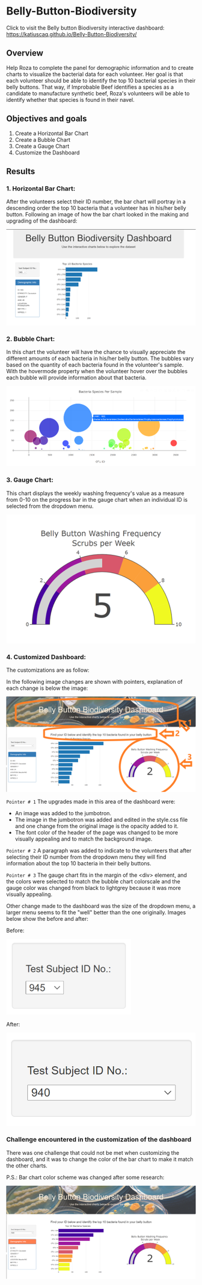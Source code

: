 # Belly-Button-Biodiversity

Click to visit the Belly button Biodiversity interactive dashboard: https://katiuscaq.github.io/Belly-Button-Biodiversity/

## Overview
Help Roza to complete the panel for demographic information and to create charts to visualize the bacterial data for each volunteer. Her goal is that each volunteer should be able to identify the top 10 bacterial species in their belly buttons. That way, if Improbable Beef identifies a species as a candidate to manufacture synthetic beef, Roza's volunteers will be able to identify whether that species is found in their navel.

## Objectives and goals
1. Create a Horizontal Bar Chart
2. Create a Bubble Chart
3. Create a Gauge Chart
4. Customize the Dashboard

## Results
### 1. Horizontal Bar Chart:
After the volunteers select their ID number, the bar chart will portray in a descending order the top 10 bacteria that a volunteer has in his/her belly button.
Following an image of how the bar chart looked in the making and upgrading of the dashboard:

![](https://github.com/KatiuscaQ/Belly-Button-Biodiversity/blob/main/Resources/Bar_chart.PNG)

### 2. Bubble Chart:
In this chart the volunteer will have the chance to visually appreciate the different amounts of each bacteria in his/her belly button. The bubbles vary based on the quantity of each bacteria found in the volunteer's sample. With the hovermode property when the volunteer hover over the bubbles each bubble will provide information about that bacteria.

![](https://github.com/KatiuscaQ/Belly-Button-Biodiversity/blob/main/Resources/bubble_chart.PNG)

### 3. Gauge Chart:
This chart displays the weekly washing frequency's value as a measure from 0-10 on the progress bar in the gauge chart when an individual ID is selected from the dropdown menu.

![](https://github.com/KatiuscaQ/Belly-Button-Biodiversity/blob/main/Resources/gauge_chart.PNG)

### 4. Customized Dashboard:
The customizations are as follow:

In the following image changes are shown with pointers, explanation of each change is below the image:

![](https://github.com/KatiuscaQ/Belly-Button-Biodiversity/blob/main/Resources/preview.PNG)

`Pointer # 1`
The upgrades made in this area of the dashboard were:
- An image was added to the jumbotron.
- The image in the jumbotron was added and edited in the style.css file and one change from the original image is the opacity added to it.
- The font color of the header of the page was changed to be more visually appealing and to match the background image.

`Pointer # 2`
A paragraph was added to indicate to the volunteers that after selecting their ID number from the dropdown menu they will find information about the top 10 bacteria in their belly buttons.

`Pointer # 3`
The gauge chart fits in the margin of the \<div\> element, and the colors were selected to match the bubble chart colorscale and the gauge color was changed from black to lightgrey because it was more visually appealing.
  
Other change made to the dashboard was the size of the dropdown menu, a larger menu seems to fit the "well" better than the one originally. Images below show the before and after:

Before:

![](https://github.com/KatiuscaQ/Belly-Button-Biodiversity/blob/main/Resources/old_text.PNG)

After:

![](https://github.com/KatiuscaQ/Belly-Button-Biodiversity/blob/main/Resources/new_text.PNG)

### Challenge encountered in the customization of the dashboard
There was one challenge that could not be met when customizing the dashboard, and it was to change the color of the bar chart to make it match the other charts.

P.S.:
Bar chart color scheme was changed after some research:

![](https://github.com/KatiuscaQ/Belly-Button-Biodiversity/blob/main/Resources/bar_chart_changed.PNG)
